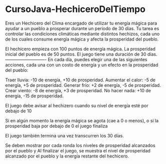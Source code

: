 # CursoJava-HechiceroDelTiempo
Eres un Hechicero del Clima encargado de utilizar tu energía mágica para ayudar a un pueblo a prosperar durante un período de 30 días. Tu tarea es controlar las condiciones climáticas mediante distintos hechizos, cada uno de los cuales consume energía mágica y afecta la prosperidad del pueblo.

El hechicero empieza con 100 puntos de energía mágica.
La prosperidad inicial del pueblo es de 50 puntos.
El juego tiene una duración de 30 días.
—————————-
En cada día, puedes elegir una de las siguientes acciones, cada una con un
costo de energía y un efecto en la prosperidad del pueblo:

Traer lluvia: -10 de energía, +10 de prosperidad.
Aumentar el calor: -5 de energía, +5 de prosperidad.
Generar frío: +2 de energía, -5 de prosperidad.
Crear viento: -8 de energía, +3 de prosperidad.
No hacer nada: +10 de energía, -15 de prosperidad.

El juego debe avisar al hechizero cuando su nivel de energía esté por debajo de
10

Si en algún momento la energía mágica se agota (cae a 0 o menos), o si la
prosperidad baja por debajo de 0 el juego finaliza

El juego también termina una vez transcurren los 30 días.

Se deben mostrar por cada ronda los niveles de prosperidad alcanzados por el
pueblo y Al finalizar el juego, se muestra el nivel de prosperidad alcanzado por
el pueblo y la energía restante del hechicero.

